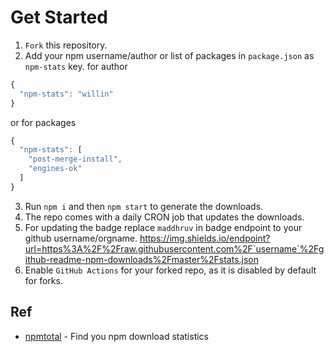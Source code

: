 # Get Started

1. `Fork` this repository.
2. Add your npm username/author or list of packages in `package.json` as `npm-stats` key.
   for author

```js
{
  "npm-stats": "willin"
}
```

or for packages

```js
{
  "npm-stats": [
    "post-merge-install",
    "engines-ok"
  ]
}
```

3. Run `npm i` and then `npm start` to generate the downloads.
4. The repo comes with a daily CRON job that updates the downloads.
5. For updating the badge replace `maddhruv` in badge endpoint to your github username/orgname.
   https://img.shields.io/endpoint?url=https%3A%2F%2Fraw.githubusercontent.com%2F`username`%2Fgithub-readme-npm-downloads%2Fmaster%2Fstats.json
6. Enable `GitHub Actions` for your forked repo, as it is disabled by default for forks.

## Ref

- [npmtotal](https://github.com/maddhruv/npmtotal) - Find you npm download statistics